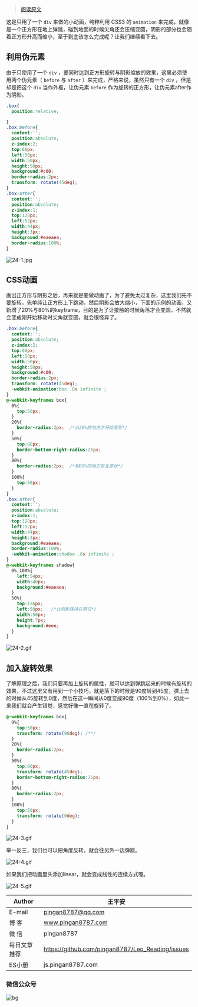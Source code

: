 > [阅读原文](https://segmentfault.com/a/1190000019086915)


这是只用了一个 `div` 来做的小动画，纯粹利用 CSS3 的 `animation` 来完成，就像是一个正方形在地上弹跳，碰到地面的时候尖角还会压缩变圆，阴影的部分也会随着正方形升高而缩小，至于到底该怎么完成呢？让我们继续看下去。

## 利用伪元素
由于只使用了一个 `div` ，要同时达到正方形旋转与阴影缩放的效果，这里必须使用两个伪元素（ `before` 与 `after` ）来完成，严格来说，虽然只有一个 `div` ，但是却是把这个 `div` 当作外框，让伪元素 `before` 作为旋转的正方形，让伪元素after作为阴影。

```css
.box{
  position:relative;

}
.box:before{
  content:'';
  position:absolute;
  z-index:2;
  top:60px;
  left:50px;
  width:50px;
  height:50px;
  background:#c00;
  border-radius:2px;
  transform: rotate(45deg);
}
.box:after{
  content:'';
  position:absolute;
  z-index:1;
  top:128px;
  left:52px;
  width:44px;
  height:3px;
  background:#eaeaea;
  border-radius:100%;
}
```

![24-1.jpg](https://github.com/pingan8787/Leo_CSS/blob/master/article/img/24-1.jpg)

## CSS动画

画出正方形与阴影之后，再来就是要做动画了，为了避免太过复杂，这里我们先不要旋转，先单纯让正方形上下跳动，然后阴影会放大缩小，下面的示例的动画，又新增了20%与80%的keyframe，目的是为了让接触的时候角落才会变圆，不然就会变成刚开始移动时尖角就变圆，就会很怪异了。

```css
.box:before{
  content:'';
  position:absolute;
  z-index:2;
  top:60px;
  left:50px;
  width:50px;
  height:50px;
  background:#c00;
  border-radius:2px;
  transform: rotate(45deg);
  -webkit-animation:box .8s infinite ; 
}
@-webkit-keyframes box{
  0%{
    top:50px;
  }
  20%{
    border-radius:2px;  /*从20%的地方才开始变形*/
  }
  50%{
    top:80px; 
    border-bottom-right-radius:25px;
  }
  80%{
    border-radius:2px;  /*到80%的地方恢复原状*/
  }
  100%{
    top:50px;
  }
}
.box:after{
  content:'';
  position:absolute;
  z-index:1;
  top:128px;
  left:52px;
  width:44px;
  height:3px;
  background:#eaeaea;
  border-radius:100%;
  -webkit-animation:shadow .8s infinite ; 
}
@-webkit-keyframes shadow{
  0%,100%{
    left:54px;
    width:40px;
    background:#eaeaea;
  }
  50%{
    top:126px;
    left:50px;   /*让阴影保持在原位*/
    width:50px;
    height:7px;
    background:#eee;
  }
}
```

![24-2.gif](https://github.com/pingan8787/Leo_CSS/blob/master/article/img/24-2.gif)

## 加入旋转效果
了解原理之后，我们只要再加上旋转的属性，就可以达到弹跳起来的时候有旋转的效果，不过这里又有用到一个小技巧，就是落下的时候是90度转到45度，弹上去的时候从45旋转到0度，然后在这一瞬间从0度变成90度（100%到0%），如此一来我们就会产生错觉，感觉好像一直在旋转了。

```css
@-webkit-keyframes box{
  0%{
    top:50px;
    transform: rotate(90deg); /**/
  }
  20%{
    border-radius:2px;
  }
  50%{
    top:80px; 
    transform: rotate(45deg);
    border-bottom-right-radius:25px;
  }
  80%{
    border-radius:2px;
  }
  100%{
    top:50px;
    transform: rotate(0deg);
  }
}
```

![24-3.gif](https://github.com/pingan8787/Leo_CSS/blob/master/article/img/24-3.gif)

举一反三，我们也可以把角度反转，就会往另外一边弹跳。

![24-4.gif](https://github.com/pingan8787/Leo_CSS/blob/master/article/img/24-4.gif)


如果我们把动画里头添加linear，就会变成线性的连续方式喔。

![24-5.gif](https://github.com/pingan8787/Leo_CSS/blob/master/article/img/24-5.gif)


|Author|王平安|
|---|---|
|E-mail|pingan8787@qq.com|
|博  客|www.pingan8787.com|
|微  信|pingan8787|
|每日文章推荐|https://github.com/pingan8787/Leo_Reading/issues|
|ES小册|js.pingan8787.com|

###  微信公众号
![bg](http://images.pingan8787.com/2019_07_12guild_page.png)  